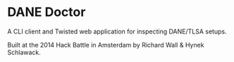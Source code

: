 # DANE Doctor

A CLI client and Twisted web application for inspecting DANE/TLSA setups.

Built at the 2014 Hack Battle in Amsterdam by Richard Wall & Hynek Schlawack.
